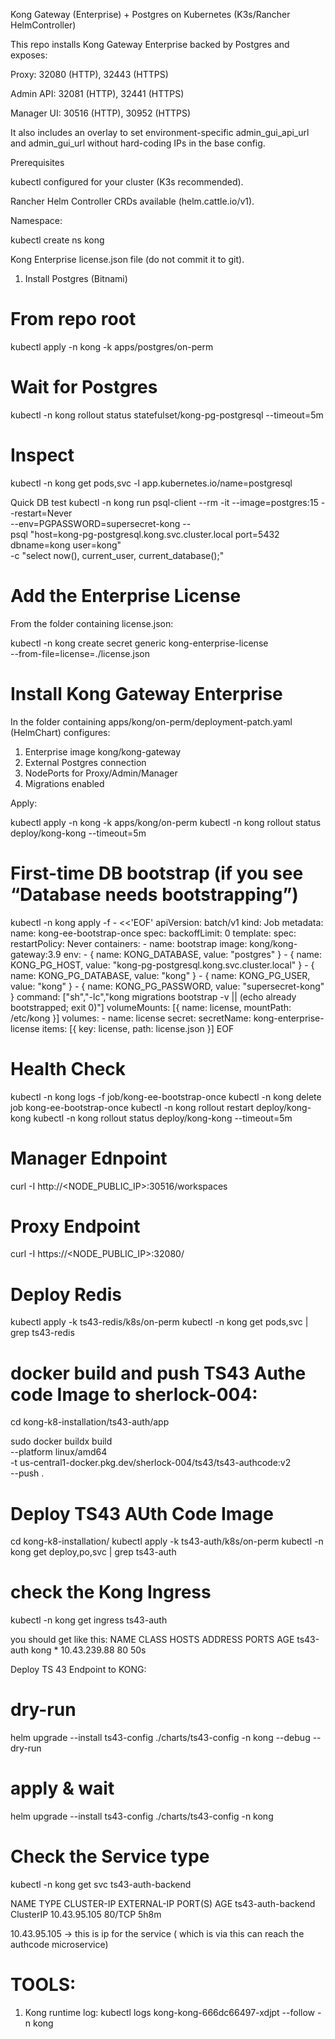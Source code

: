 Kong Gateway (Enterprise) + Postgres on Kubernetes (K3s/Rancher HelmController)

This repo installs Kong Gateway Enterprise backed by Postgres and exposes:

Proxy: 32080 (HTTP), 32443 (HTTPS)

Admin API: 32081 (HTTP), 32441 (HTTPS)

Manager UI: 30516 (HTTP), 30952 (HTTPS)

It also includes an overlay to set environment-specific admin_gui_api_url and admin_gui_url without hard-coding IPs in the base config.

Prerequisites

kubectl configured for your cluster (K3s recommended).

Rancher Helm Controller CRDs available (helm.cattle.io/v1).

Namespace:

kubectl create ns kong


Kong Enterprise license.json file (do not commit it to git).

1) Install Postgres (Bitnami)
# From repo root
kubectl apply -n kong -k apps/postgres/on-perm

# Wait for Postgres
kubectl -n kong rollout status statefulset/kong-pg-postgresql --timeout=5m

# Inspect
kubectl -n kong get pods,svc -l app.kubernetes.io/name=postgresql

Quick DB test
kubectl -n kong run psql-client --rm -it --image=postgres:15 --restart=Never \
  --env=PGPASSWORD=supersecret-kong -- \
  psql "host=kong-pg-postgresql.kong.svc.cluster.local port=5432 dbname=kong user=kong" \
  -c "select now(), current_user, current_database();"

# Add the Enterprise License

From the folder containing license.json:

kubectl -n kong create secret generic kong-enterprise-license \
  --from-file=license=./license.json

# Install Kong Gateway Enterprise

In the folder containing apps/kong/on-perm/deployment-patch.yaml (HelmChart) configures:
  1. Enterprise image kong/kong-gateway
  2. External Postgres connection
  3. NodePorts for Proxy/Admin/Manager
  4. Migrations enabled

Apply:

kubectl apply -n kong -k apps/kong/on-perm
kubectl -n kong rollout status deploy/kong-kong --timeout=5m

# First-time DB bootstrap (if you see “Database needs bootstrapping”)
kubectl -n kong apply -f - <<'EOF'
apiVersion: batch/v1
kind: Job
metadata:
  name: kong-ee-bootstrap-once
spec:
  backoffLimit: 0
  template:
    spec:
      restartPolicy: Never
      containers:
      - name: bootstrap
        image: kong/kong-gateway:3.9
        env:
        - { name: KONG_DATABASE, value: "postgres" }
        - { name: KONG_PG_HOST, value: "kong-pg-postgresql.kong.svc.cluster.local" }
        - { name: KONG_PG_DATABASE, value: "kong" }
        - { name: KONG_PG_USER, value: "kong" }
        - { name: KONG_PG_PASSWORD, value: "supersecret-kong" }
        command: ["sh","-lc","kong migrations bootstrap -v || (echo already bootstrapped; exit 0)"]
        volumeMounts: [{ name: license, mountPath: /etc/kong }]
      volumes:
      - name: license
        secret:
          secretName: kong-enterprise-license
          items: [{ key: license, path: license.json }]
EOF

# Health Check 
kubectl -n kong logs -f job/kong-ee-bootstrap-once
kubectl -n kong delete job kong-ee-bootstrap-once
kubectl -n kong rollout restart deploy/kong-kong
kubectl -n kong rollout status deploy/kong-kong --timeout=5m

# Manager Ednpoint
curl -I http://<NODE_PUBLIC_IP>:30516/workspaces

# Proxy Endpoint
curl -I https://<NODE_PUBLIC_IP>:32080/



# Deploy Redis
kubectl apply -k ts43-redis/k8s/on-perm
kubectl -n kong get pods,svc | grep ts43-redis


# docker build and push TS43 Authe code Image to sherlock-004:
cd kong-k8-installation/ts43-auth/app

sudo docker buildx build \
  --platform linux/amd64 \
  -t us-central1-docker.pkg.dev/sherlock-004/ts43/ts43-authcode:v2 \
  --push .

# Deploy TS43 AUth Code  Image
cd kong-k8-installation/
kubectl apply -k ts43-auth/k8s/on-perm
kubectl -n kong get deploy,po,svc | grep ts43-auth


# check the Kong Ingress 
kubectl -n kong get ingress ts43-auth

you should get like this:
    NAME        CLASS   HOSTS   ADDRESS        PORTS   AGE
    ts43-auth   kong    *       10.43.239.88   80      50s


Deploy TS 43 Endpoint to KONG:
# dry-run
helm upgrade --install ts43-config ./charts/ts43-config -n kong --debug --dry-run

# apply & wait
helm upgrade --install ts43-config ./charts/ts43-config -n kong


# Check the Service type 
kubectl -n kong get svc ts43-auth-backend

NAME                TYPE        CLUSTER-IP     EXTERNAL-IP   PORT(S)   AGE
ts43-auth-backend   ClusterIP   10.43.95.105   <none>        80/TCP    5h8m

10.43.95.105  -> this is ip for the service ( which is via this can reach the authcode microservice)






# TOOLS:
1. Kong runtime log:
    kubectl logs kong-kong-666dc66497-xdjpt --follow -n kong